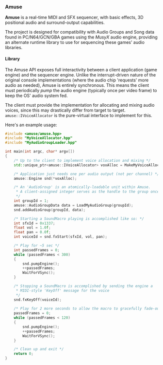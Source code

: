 ### Amuse

**Amuse** is a real-time MIDI and SFX sequencer, with basic effects, 
3D positional audio and surround-output capabilities.

The project is designed for compatibility with Audio Groups and Song data
found in PC/N64/GCN/GBA games using the *MusyX* audio engine, providing an
alternate runtime library to use for sequencing these games' audio libraries.

#### Library

The Amuse API exposes full interactivity between a client application
(game engine) and the sequencer engine. Unlike the interrupt-driven nature
of the original console implementations (where the audio chip 'requests' more
audio as needed), Amuse is entirely synchronous. This means the client must
periodically *pump* the audio engine (typically once per video frame) to keep
the OS' audio system fed.

The client must provide the implementation for allocating and mixing audio
voices, since this may drastically differ from target to target.
`amuse::IVoiceAllocator` is the pure-virtual interface to implement for this.

Here's an example usage:

```cpp
#include <amuse/amuse.hpp>
#include "MyVoiceAllocator.hpp"
#include "MyAudioGroupLoader.hpp"

int main(int argc, char* argv[])
{
    /* Up to the client to implement voice allocation and mixing */
    std::unique_ptr<amuse::IVoiceAllocator> voxAlloc = MakeMyVoiceAllocator();

    /* Application just needs one per audio output (not per channel) */
    amuse::Engine snd(*voxAlloc);

    /* An 'AudioGroup' is an atomically-loadable unit within Amuse. 
     * A client-assigned integer serves as the handle to the group once loaded
     */
    int groupId = 1;
    amuse::AudioGroupData data = LoadMyAudioGroup(groupId);
    snd.addAudioGroup(groupId, data);

    /* Starting a SoundMacro playing is accomplished like so: */
    int sfxId = 0x1337;
    float vol = 1.0f;
    float pan = 0.0f;
    int voiceId = snd.fxStart(sfxId, vol, pan);

    /* Play for ~5 sec */
    int passedFrames = 0;
    while (passedFrames < 300)
    {
        snd.pumpEngine();
        ++passedFrames;
        WaitForVSync();
    }

    /* Stopping a SoundMacro is accomplished by sending the engine a
     * MIDI-style 'KeyOff' message for the voice
     */
    snd.fxKeyOff(voiceId);
    
    /* Play for 2 more seconds to allow the macro to gracefully fade-out */
    passedFrames = 0;
    while (passedFrames < 120)
    {
        snd.pumpEngine();
        ++passedFrames;
        WaitForVSync();
    }

    /* Clean up and exit */
    return 0;
}
```

